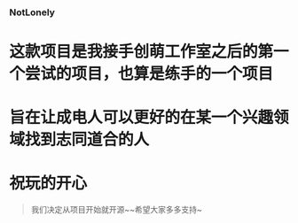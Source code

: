 ### NotLonely

# 这款项目是我接手创萌工作室之后的第一个尝试的项目，也算是练手的一个项目

# 旨在让成电人可以更好的在某一个兴趣领域找到志同道合的人

# 祝玩的开心

> 我们决定从项目开始就开源~~希望大家多多支持~